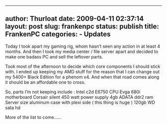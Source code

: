 --------------------------------------------------------------------------------
author: Thurloat
date: 2009-04-11 02:37:14
layout: post
slug: frankenpc
status: publish
title: FrankenPC
categories:
    - Updates
--------------------------------------------------------------------------------

Today I took apart my gaming rig, whom hasn’t seen any action in at
least 4 months. And then I took my media center / file server apart and
decided to make one badass PC and sell the leftover parts.

Took most of the afternoon to decide which core components I should
stick with. I ended up keeping my AMD stuff for the reason that I can
change out my 5400+ Black Edition for a phenom x4. And when that road
comes along it should be an affordable one to cross.

So, parts I’m not keeping include : Intel c2d E6750 CPU Evga 680i
motherboard Corsair silent 450 watt power supply 4gb ADATA ddr2 ram
Server size aluminum case with plexi side ( this thing is huge ) 120gb
WD sata hd

More of the list to come……
